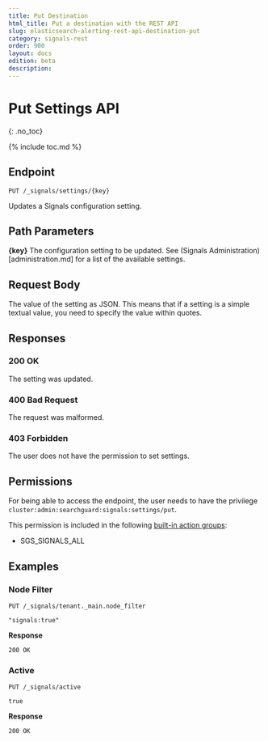 ```yaml
---
title: Put Destination
html_title: Put a destination with the REST API
slug: elasticsearch-alerting-rest-api-destination-put
category: signals-rest
order: 900
layout: docs
edition: beta
description: 
---
```


<!--- Copyright 2019 floragunn GmbH -->

# Put Settings API
{: .no_toc}

{% include toc.md %}



## Endpoint

```
PUT /_signals/settings/{key}
```

Updates a Signals configuration setting.

## Path Parameters

**{key}** The configuration setting to be updated. See (Signals Administration)[administration.md] for a list of the available settings.

## Request Body

The value of the setting as JSON. This means that if a setting is a simple textual value, you need to specify the value within quotes.

## Responses

### 200 OK

The setting was updated.

### 400 Bad Request

The request was malformed. 


### 403 Forbidden

The user does not have the permission to set settings.



## Permissions

For being able to access the endpoint, the user needs to have the privilege `cluster:admin:searchguard:signals:settings/put`.

This permission is included in the following [built-in action groups](security_permissions.md):

* SGS\_SIGNALS\_ALL

## Examples

### Node Filter

```
PUT /_signals/tenant._main.node_filter
```
```
"signals:true"
```

**Response**

```
200 OK
```

### Active

```
PUT /_signals/active
```
```
true
```

**Response**

```
200 OK
```


